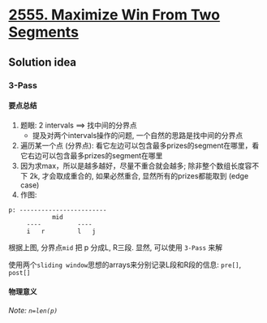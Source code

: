 # [2555. Maximize Win From Two Segments](https://leetcode.com/problems/maximize-win-from-two-segments/description/)

## Solution idea

### 3-Pass

#### 要点总结
1. 题眼: 2 intervals ==> 找中间的分界点
    * 提及对两个intervals操作的问题, 一个自然的思路是找中间的分界点
2. 遍历某一个点 (分界点): 看它左边可以包含最多prizes的segment在哪里，看它右边可以包含最多prizes的segment在哪里
3. 因为求max，所以是越多越好，尽量不重合就会越多; 除非整个数组长度容不下 2k, 才会取成重合的, 如果必然重合, 显然所有的prizes都能取到 (edge case)
4. 作图:
```
p: ------------------------
            mid
     ----          ----
     i   r         l   j
```
根据上图, 分界点`mid` 把 p 分成L, R三段. 显然, 可以使用 `3-Pass` 来解

使用两个`sliding window`思想的arrays来分别记录L段和R段的信息: `pre[]`, `post[]`

#### 物理意义
*Note: `n=len(p)`*